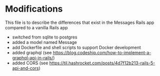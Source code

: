 # Modifications
This file is to describe the differences that exist in the Messages Rails app compared to a vanilla Rails app

* switched from sqlite to postgres
* added a model named Message
* add Dockerfile and shell scripts to support Docker development
* added graphql (see https://blog.codeship.com/how-to-implement-a-graphql-api-in-rails/)
* added CORS (see https://til.hashrocket.com/posts/4d7f12b213-rails-5-api-and-cors)